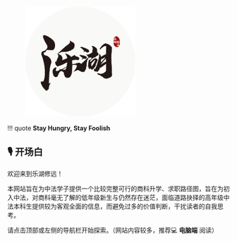 <!-- <figure markdown>
  ![Image title](./image/xiuyuan_icon.png){ width="300" }
</figure> -->
<figure markdown>
  <img src="./image/lehu_icon.png" alt="Another Image title" style="width:250px; display:inline-block;margin-right:0px;">
  <!-- <img src="./image/xiuyuan_icon.png" alt="Image title" style="width:200px; display:inline-block;"> -->
</figure>

<!-- # 🔭 海纳百川，有容乃大 -->

!!! quote
    **Stay Hungry, Stay Foolish**

## 🎙️ 开场白
欢迎来到乐湖修远！

本网站旨在为中法学子提供一个比较完整可行的商科升学、求职路径图，旨在为初入中法，对商科毫无了解的低年级新生与仍然存在迷茫，面临道路抉择的高年级中法本科生提供较为客观全面的信息，而避免过多的价值判断，干扰读者的自我思考。 

请点击顶部或左侧的导航栏开始探索。（网站内容较多，推荐💻 **电脑端** 阅读）